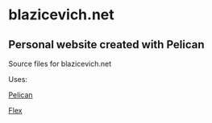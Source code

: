 # blazicevich.net
Personal website created with Pelican
----

Source files for blazicevich.net

Uses:

[Pelican](http://blog.getpelican.com/)

[Flex](https://github.com/alexandrevicenzi/Flex)
